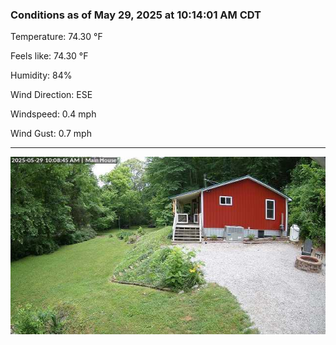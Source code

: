 ### Conditions as of May 29, 2025 at 10:14:01 AM CDT 

Temperature: 74.30 &deg;F

Feels like: 74.30 &deg;F

Humidity: 84%

Wind Direction: ESE

Windspeed: 0.4 mph

Wind Gust: 0.7 mph

---

<img src="./images/latest.jpeg"/>

